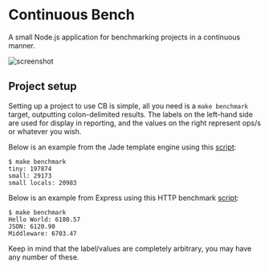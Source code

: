 
# Continuous Bench

  A small Node.js application for benchmarking projects in a continuous manner.

  ![screenshot](http://f.cl.ly/items/1R2S0r1S0i052T1B1v2k/Screenshot.png)

## Project setup

  Setting up a project to use CB is simple, all you need is a `make benchmark` target, outputting colon-delimited results. The labels on the left-hand side are used for display in reporting, and the values on the right represent ops/s or whatever you wish.

  Below is an example from the Jade template engine using this [script](https://github.com/visionmedia/jade/blob/master/support/benchmark.js):
  
```
$ make benchmark
tiny: 197874
small: 29173
small locals: 20983
```

  Below is an example from Express using this HTTP benchmark [script](https://github.com/visionmedia/express/blob/master/support/bench):

```
$ make benchmark
Hello World: 6180.57
JSON: 6120.90
Middleware: 6703.47
```

 Keep in mind that the label/values are completely arbitrary, you may have any number of these.